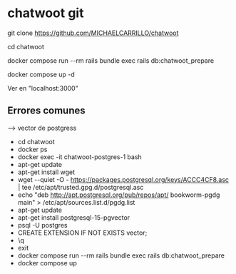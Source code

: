 # chatwoot git

git clone https://github.com/MICHAELCARRILLO/chatwoot

cd chatwoot

docker compose run --rm rails bundle exec rails db:chatwoot_prepare

docker compose up -d

Ver en "localhost:3000"


## Errores comunes

--> vector de postgress

- cd chatwoot
- docker ps
- docker exec -it chatwoot-postgres-1 bash
- apt-get update
- apt-get install wget
- wget --quiet -O - https://packages.postgresql.org/keys/ACCC4CF8.asc | tee /etc/apt/trusted.gpg.d/postgresql.asc
- echo "deb http://apt.postgresql.org/pub/repos/apt/ bookworm-pgdg main" > /etc/apt/sources.list.d/pgdg.list
- apt-get update
- apt-get install postgresql-15-pgvector
- psql -U postgres
- CREATE EXTENSION IF NOT EXISTS vector;
- \q
- exit
- docker compose run --rm rails bundle exec rails db:chatwoot_prepare
- docker compose up
